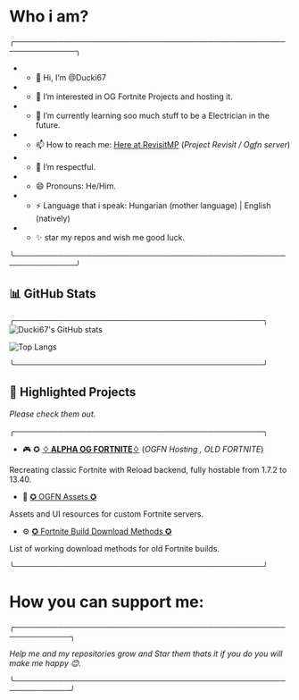 # Who i am?

╭─────────────────────────────────────────────────────────────╮
- - 👋 Hi, I’m @Ducki67                                                    
- - 👀 I’m interested in OG Fortnite Projects and hosting it.
- - 🌱 I’m currently learning soo much stuff to be a Electrician in the future.
- - 📫 How to reach me: [Here at RevisitMP](https://discord.gg/FkHry6uKj2) (*Project Revisit / Ogfn server*)
- - 💞️ I’m respectful.
- - 😄 Pronouns: He/Him.
- - ⚡ Language that i speak: Hungarian (mother language) | English (natively)
- - ✨ star my repos and wish me good luck.
                                                   
╰─────────────────────────────────────────────────────────────╯


## 📊 GitHub Stats
╭─────────────────────────────────────────────╮
  ![Ducki67's GitHub stats](https://github-readme-stats.vercel.app/api?username=Ducki67&show_icons=true&theme=tokyonight&hide=issues)

  ![Top Langs](https://github-readme-stats.vercel.app/api/top-langs/?username=Ducki67&layout=compact&theme=tokyonight)

╰─────────────────────────────────────────────╯

## 📌 Highlighted Projects

*Please check them out.*
 

╭─────────────────────────────────────────────╮
 - 🎮 ✪ [**♢ ALPHA OG FORTNITE♢**](https://github.com/Ducki67/Alpha-OG-Fortnite) (*OGFN Hosting , OLD FORTNITE*)

  Recreating classic Fortnite with Reload backend, fully hostable from 1.7.2 to 13.40.

 - 📁  [✪ OGFN Assets ✪](https://github.com/Ducki67/ogfn-assets)  

  Assets and UI resources for custom Fortnite servers.

 - ⚙️  [✪ Fortnite Build Download Methods ✪](https://github.com/Ducki67/Fortnite-Build-Download-methods)  

  List of working download methods for old Fortnite builds.

╰─────────────────────────────────────────────╯



# How you can support me:

╭────────────────────────────────────────────────────────────╮

*Help me and my repositories grow and Star them thats it if you do you will make me happy 😊.*

╰────────────────────────────────────────────────────────────╯



<!---
Ducki67/Ducki67 is a ✨ special ✨ repository because its `README.md` (this file) appears on your GitHub profile.
You can click the Preview link to take a look at your changes.
--->
